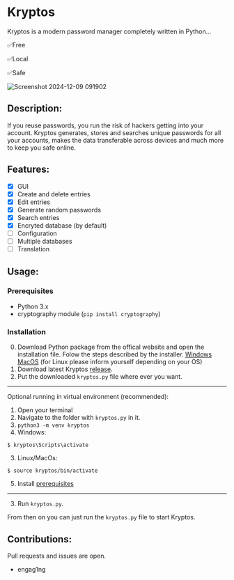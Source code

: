 # Kryptos
Kryptos is a modern password manager completely written in Python...

✅Free

✅Local

✅Safe

![Screenshot 2024-12-09 091902](https://github.com/user-attachments/assets/b0a64e52-f6cf-4e25-bf35-65f6ae7ca4a8)

## Description:
If you reuse passwords, you run the risk of hackers getting into your account. Kryptos generates, stores and searches unique passwords for all your accounts, makes the data transferable across devices and much more to keep you safe online.

## Features:
- [x] GUI
- [x] Create and delete entries
- [x] Edit entries
- [x] Generate random passwords
- [x] Search entries
- [x] Encryted database (by default)
- [ ] Configuration
- [ ] Multiple databases
- [ ] Translation

## Usage:
### Prerequisites
- Python 3.x
- cryptography module (`pip install cryptography`)
### Installation
0. Download Python package from the offical website and open the installation file. Folow the steps described by the installer. [Windows](https://www.python.org/downloads/windows/) [MacOS](https://www.python.org/downloads/macos/) (for Linux please inform yourself depending on your OS)
1. Download latest Kryptos [release](https://github.com/engag1ng/Kryptos/releases/tag/v2.0.0).
2. Put the downloaded `kryptos.py` file where ever you want.
---
Optional running in virtual environment (recommended):
1. Open your terminal
2. Navigate to the folder with `kryptos.py` in it.
3. `python3 -m venv kryptos`
4. Windows:
```
$ kryptos\Scripts\activate
```
3. Linux/MacOs:
```
$ source kryptos/bin/activate
```
5. Install [prerequisites](#prerequisites)
---
3. Run `kryptos.py`.

From then on you can just run the `kryptos.py` file to start Kryptos.
## Contributions:
Pull requests and issues are open.

- engag1ng
